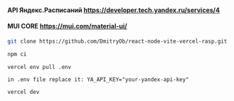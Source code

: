 #### API Яндекс.Расписаний https://developer.tech.yandex.ru/services/4
#### MUI CORE https://mui.com/material-ui/
```sh
git clone https://github.com/DmitryOb/react-node-vite-vercel-rasp.git
```
```sh
npm ci
```
```sh
vercel env pull .env
```
``
in .env file replace it: YA_API_KEY="your-yandex-api-key"
``
```sh
vercel dev
```
